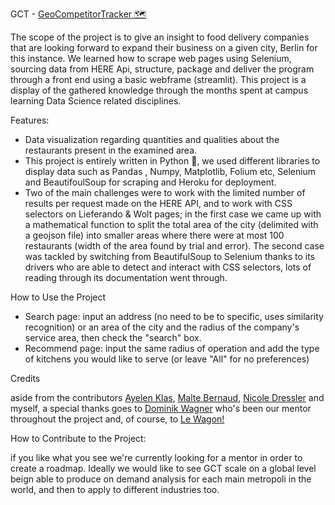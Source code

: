 GCT - [GeoCompetitorTracker 🗺 ](http://geocompetitortracker.herokuapp.com/)

The scope of the project is to give an insight to food delivery companies that are looking forward to expand their business on a given city, Berlin for this instance.
We learned how to scrape web pages using Selenium, sourcing data from HERE Api, structure, package and deliver the program through a front end using a basic webframe (streamlit).
This project is a display of the gathered knowledge through the months spent at campus learning Data Science related disciplines.

Features:

- Data visualization regarding quantities and qualities about the restaurants present in the examined area.
- This project is entirely written in Python 🐍, we used different libraries to display data such as Pandas , Numpy, Matplotlib, Folium etc, Selenium and BeautifoulSoup for scraping and Heroku for deployment.
- Two of the main challenges were to work with the limited number of results per request made on the HERE API, and to work with CSS selectors on Lieferando & Wolt pages; in the first case we came up with a mathematical function to split the total area of the city (delimited with a geojson file) into smaller areas where there were at most 100 restaurants (width of the area found by trial and error). The second case was tackled by switching from BeautifulSoup to Selenium thanks to its drivers who are able to detect and interact with CSS selectors, lots of reading through its documentation went through.

How to Use the Project

- Search page: input an address (no need to be to specific, uses similarity recognition) or an area of the city and the radius of the company's service area, then check the "search" box.
- Recommend page: input the same radius of operation and add the type of kitchens you would like to serve (or leave "All" for no preferences)

Credits

aside from the contributors [Ayelen Klas](https://github.com/ayelenklas), [Malte Bernaud](https://github.com/mberneaud), [Nicole Dressler](https://github.com/ndressler) and myself, a special thanks goes to [Dominik Wagner](https://github.com/domzae) who's been our mentor throughout the project and, of course, to [Le Wagon!](https://github.com/lewagon)

How to Contribute to the Project:

if you like what you see we're currently looking for a mentor in order to create a roadmap. Ideally we would like to see GCT scale on a global level beign able to produce on demand analysis for each main metropoli in the world, and then to apply to different industries too.
